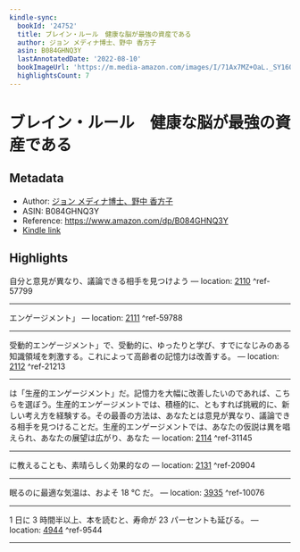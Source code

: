 ```yaml
---
kindle-sync:
  bookId: '24752'
  title: ブレイン・ルール　健康な脳が最強の資産である
  author: ジョン メディナ博士、野中 香方子
  asin: B084GHNQ3Y
  lastAnnotatedDate: '2022-08-10'
  bookImageUrl: 'https://m.media-amazon.com/images/I/71Ax7MZ+OaL._SY160.jpg'
  highlightsCount: 7
---
```

# ブレイン・ルール　健康な脳が最強の資産である
## Metadata
* Author: [ジョン メディナ博士、野中 香方子](https://www.amazon.comundefined)
* ASIN: B084GHNQ3Y
* Reference: https://www.amazon.com/dp/B084GHNQ3Y
* [Kindle link](kindle://book?action=open&asin=B084GHNQ3Y)

## Highlights
自分と意見が異なり、議論できる相手を見つけよう — location: [2110](kindle://book?action=open&asin=B084GHNQ3Y&location=2110) ^ref-57799

---
エンゲージメント」 — location: [2111](kindle://book?action=open&asin=B084GHNQ3Y&location=2111) ^ref-59788

---
受動的エンゲージメント」で、受動的に、ゆったりと学び、すでになじみのある知識領域を刺激する。これによって高齢者の記憶力は改善する。 — location: [2112](kindle://book?action=open&asin=B084GHNQ3Y&location=2112) ^ref-21213

---
は「生産的エンゲージメント」だ。記憶力を大幅に改善したいのであれば、こちらを選ぼう。生産的エンゲージメントでは、積極的に、ともすれば挑戦的に、新しい考え方を経験する。その最善の方法は、あなたとは意見が異なり、議論できる相手を見つけることだ。生産的エンゲージメントでは、あなたの仮説は異を唱えられ、あなたの展望は広がり、あなた — location: [2114](kindle://book?action=open&asin=B084GHNQ3Y&location=2114) ^ref-31145

---
に教えることも、素晴らしく効果的なの — location: [2131](kindle://book?action=open&asin=B084GHNQ3Y&location=2131) ^ref-20904

---
眠るのに最適な気温は、およそ 18 ℃ だ。 — location: [3935](kindle://book?action=open&asin=B084GHNQ3Y&location=3935) ^ref-10076

---
1 日に 3 時間半以上、本を読むと、寿命が 23 パーセントも延びる。 — location: [4944](kindle://book?action=open&asin=B084GHNQ3Y&location=4944) ^ref-9544

---
